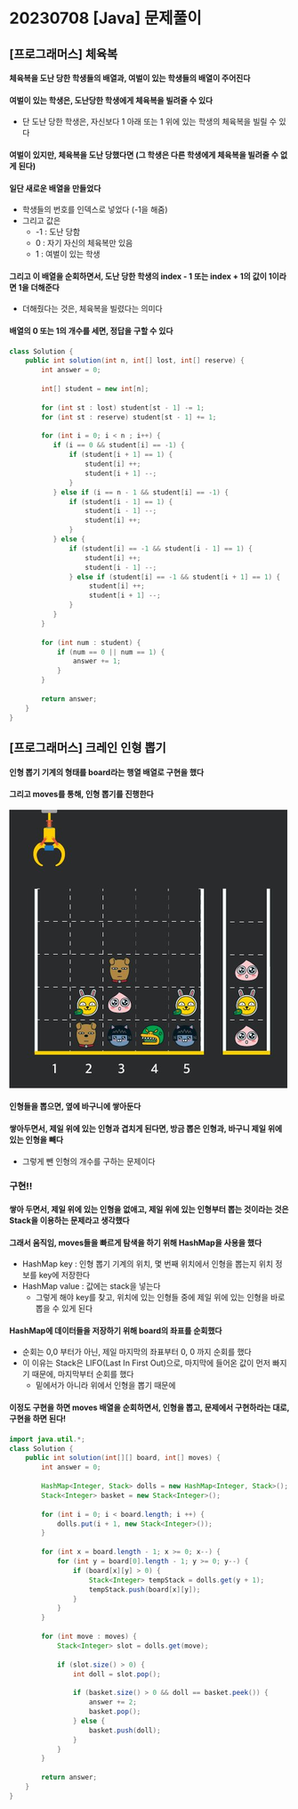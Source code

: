 # 20230708 [Java] 문제풀이 





## [프로그래머스] 체육복

#### 체육복을 도난 당한 학생들의 배열과, 여벌이 있는 학생들의 배열이 주어진다



#### 여벌이 있는 학생은, 도난당한 학생에게 체육복을 빌려줄 수 있다

- 단 도난 당한 학생은, 자신보다 1 아래 또는 1 위에 있는 학생의 체육복을 빌릴 수 있다



#### 여벌이 있지만, 체육복을 도난 당했다면 (그 학생은 다른 학생에게 체육복을 빌려줄 수 없게 된다)



#### 일단 새로운 배열을 만들었다

- 학생들의 번호를 인덱스로 넣었다 (-1을 해줌)
- 그리고 값은
  - -1 : 도난 당함
  - 0 : 자기 자신의 체육복만 있음
  - 1 : 여벌이 있는 학생

#### 그리고 이 배열을 순회하면서, 도난 당한 학생의 index - 1 또는 index + 1의 값이 1이라면 1을 더해준다

- 더해줬다는 것은, 체육복을 빌렸다는 의미다



#### 배열의 0 또는 1의 개수를 세면, 정답을 구할 수 있다



```java
class Solution {
    public int solution(int n, int[] lost, int[] reserve) {
        int answer = 0;
        
        int[] student = new int[n];
        
        for (int st : lost) student[st - 1] -= 1;
        for (int st : reserve) student[st - 1] += 1;
        
        for (int i = 0; i < n ; i++) {
           if (i == 0 && student[i] == -1) {
               if (student[i + 1] == 1) {
                   student[i] ++;
                   student[i + 1] --;
               }
           } else if (i == n - 1 && student[i] == -1) {
               if (student[i - 1] == 1) {
                   student[i - 1] --;
                   student[i] ++;
               }
           } else {
               if (student[i] == -1 && student[i - 1] == 1) {
                   student[i] ++;
                   student[i - 1] --;
               } else if (student[i] == -1 && student[i + 1] == 1) {
                    student[i] ++;
                    student[i + 1] --;  
               }
           }
        }
        
        for (int num : student) {
            if (num == 0 || num == 1) {
                answer += 1;
            } 
        }
        
        return answer;
    }
}
```





## [프로그래머스] 크레인 인형 뽑기

#### 인형 뽑기 기계의 형태를 board라는 행열 배열로 구현을 했다



#### 그리고 moves를 통해, 인형 뽑기를 진행한다



![crane_game_104](Java_문제풀이_21.assets/crane_game_104.jpg)



#### 인형들을 뽑으면, 옆에 바구니에 쌓아둔다



#### 쌓아두면서, 제일 위에 있는 인형과 겹치게 된다면, 방금 뽑은 인형과, 바구니 제일 위에 있는 인형을 빼다

- 그렇게 뺀 인형의 개수를 구하는 문제이다





### 구현!!

#### 쌓아 두면서, 제일 위에 있는 인형을 없애고, 제일 위에 있는 인형부터 뽑는 것이라는 것은 Stack을 이용하는 문제라고 생각했다



#### 그래서 움직임, moves들을 빠르게 탐색을 하기 위해 HashMap을 사용을 했다

- HashMap key : 인형 뽑기 기계의 위치, 몇 번째 위치에서 인형을 뽑는지 위치 정보를 key에 저장한다
- HashMap value : 값에는 stack을 넣는다
  - 그렇게 해야 key를 찾고, 위치에 있는 인형들 중에 제일 위에 있는 인형을 바로 뽑을 수 있게 된다



#### HashMap에 데이터들을 저장하기 위해 board의 좌표를 순회했다

- 순회는 0,0 부터가 아닌, 제일 마지막의 좌표부터 0, 0 까지 순회를 했다
- 이 이유는 Stack은 LIFO(Last In First Out)으로, 마지막에 들어온 값이 먼저 빠지기 때문에, 마지막부터 순회를 했다
  - 밑에서가 아니라 위에서 인형을 뽑기 때문에



#### 이정도 구현을 하면 moves 배열을 순회하면서, 인형을 뽑고, 문제에서 구현하라는 대로, 구현을 하면 된다!



```java
import java.util.*;
class Solution {
    public int solution(int[][] board, int[] moves) {
        int answer = 0;
        
        HashMap<Integer, Stack> dolls = new HashMap<Integer, Stack>();
        Stack<Integer> basket = new Stack<Integer>();
        
        for (int i = 0; i < board.length; i ++) {
            dolls.put(i + 1, new Stack<Integer>());
        }
        
        for (int x = board.length - 1; x >= 0; x--) {
            for (int y = board[0].length - 1; y >= 0; y--) {
                if (board[x][y] > 0) {
                    Stack<Integer> tempStack = dolls.get(y + 1);
                    tempStack.push(board[x][y]);
                } 
            }
        }
        
        for (int move : moves) {
            Stack<Integer> slot = dolls.get(move);
            
            if (slot.size() > 0) {
                int doll = slot.pop();
                
                if (basket.size() > 0 && doll == basket.peek()) {
                    answer += 2;
                    basket.pop();
                } else {
                    basket.push(doll);
                }
            }
        }
        
        return answer;
    }
}
```


